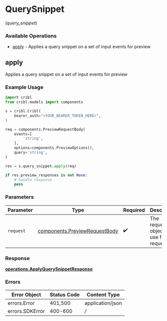 # QuerySnippet
(*query_snippet*)

### Available Operations

* [apply](#apply) - Applies a query snippet on a set of input events for preview

## apply

Applies a query snippet on a set of input events for preview

### Example Usage

```python
import cribl
from cribl.models import components

s = cribl.Cribl(
    bearer_auth="<YOUR_BEARER_TOKEN_HERE>",
)

req = components.PreviewRequestBody(
    events=[
        'string',
    ],
    options=components.PreviewOptions(),
    query='string',
)

res = s.query_snippet.apply(req)

if res.preview_responses is not None:
    # handle response
    pass
```

### Parameters

| Parameter                                                                      | Type                                                                           | Required                                                                       | Description                                                                    |
| ------------------------------------------------------------------------------ | ------------------------------------------------------------------------------ | ------------------------------------------------------------------------------ | ------------------------------------------------------------------------------ |
| `request`                                                                      | [components.PreviewRequestBody](../../models/components/previewrequestbody.md) | :heavy_check_mark:                                                             | The request object to use for the request.                                     |


### Response

**[operations.ApplyQuerySnippetResponse](../../models/operations/applyquerysnippetresponse.md)**
### Errors

| Error Object     | Status Code      | Content Type     |
| ---------------- | ---------------- | ---------------- |
| errors.Error     | 401,500          | application/json |
| errors.SDKError  | 400-600          | */*              |
